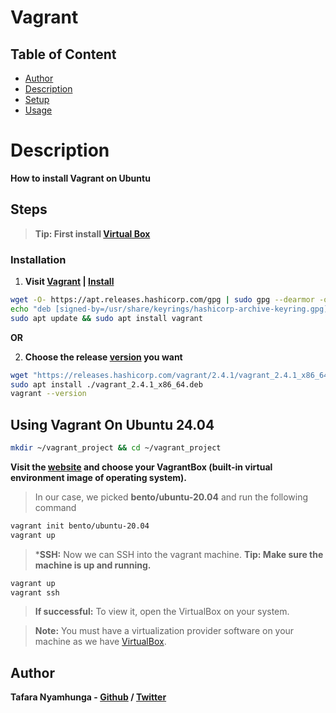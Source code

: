 # Vagrant

## Table of Content
- [Author](#author)
- [Description](#description)
- [Setup](#steps)
- [Usage](#using-vagrant-on-ubuntu-2404)

# Description

**How to install Vagrant on Ubuntu**

## Steps

> **Tip: First install [Virtual Box](../virtualbox/README.md)**

### Installation

1. **Visit [Vagrant](https://developer.hashicorp.com/vagrant) | [Install](https://developer.hashicorp.com/vagrant/install)**

```bash
wget -O- https://apt.releases.hashicorp.com/gpg | sudo gpg --dearmor -o /usr/share/keyrings/hashicorp-archive-keyring.gpg
echo "deb [signed-by=/usr/share/keyrings/hashicorp-archive-keyring.gpg] https://apt.releases.hashicorp.com $(lsb_release -cs) main" | sudo tee /etc/apt/sources.list.d/hashicorp.list
sudo apt update && sudo apt install vagrant
```

**OR**

2. **Choose the release [version](https://releases.hashicorp.com/vagrant/) you want**

```bash
wget "https://releases.hashicorp.com/vagrant/2.4.1/vagrant_2.4.1_x86_64.deb"
sudo apt install ./vagrant_2.4.1_x86_64.deb
vagrant --version
```

## Using Vagrant On Ubuntu 24.04

```bash
mkdir ~/vagrant_project && cd ~/vagrant_project
```

**Visit the [website](https://portal.cloud.hashicorp.com/vagrant/discover) and choose your VagrantBox (built-in virtual environment image of operating system).**

> In our case, we picked **bento/ubuntu-20.04** and run the following command

```bash
vagrant init bento/ubuntu-20.04
vagrant up
```

> ***SSH:** Now we can SSH into the vagrant machine.
> **Tip: Make sure the machine is up and running.**

```bash
vagrant up
vagrant ssh
```

> **If successful:** To view it, open the VirtualBox on your system.

> **Note:** You must have a virtualization provider software on your machine as we have [VirtualBox](../virtualbox/README.md).

## Author

**Tafara Nyamhunga  - [Github](https://github.com/tafara-n) / [Twitter](https://twitter.com/tafaranyamhunga)**
